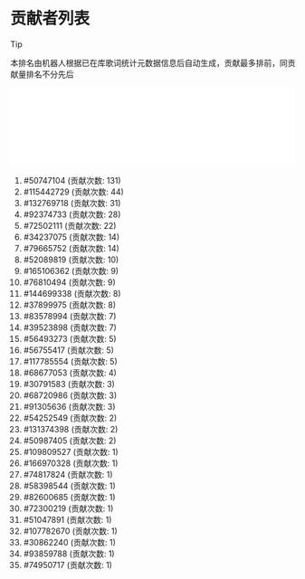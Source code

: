 # 贡献者列表

> [!TIP]
> 本排名由机器人根据已在库歌词统计元数据信息后自动生成，贡献最多排前，同贡献量排名不分先后

![贡献者头像画廊](./CONTRIBUTORS.svg)

1. #50747104 (贡献次数: 131)
2. #115442729 (贡献次数: 44)
3. #132769718 (贡献次数: 31)
4. #92374733 (贡献次数: 28)
5. #72502111 (贡献次数: 22)
6. #34237075 (贡献次数: 14)
7. #79665752 (贡献次数: 14)
8. #52089819 (贡献次数: 10)
9. #165106362 (贡献次数: 9)
10. #76810494 (贡献次数: 9)
11. #144699338 (贡献次数: 8)
12. #37899975 (贡献次数: 8)
13. #83578994 (贡献次数: 7)
14. #39523898 (贡献次数: 7)
15. #56493273 (贡献次数: 5)
16. #56755417 (贡献次数: 5)
17. #117785554 (贡献次数: 5)
18. #68677053 (贡献次数: 4)
19. #30791583 (贡献次数: 3)
20. #68720986 (贡献次数: 3)
21. #91305636 (贡献次数: 3)
22. #54252549 (贡献次数: 2)
23. #131374398 (贡献次数: 2)
24. #50987405 (贡献次数: 2)
25. #109809527 (贡献次数: 1)
26. #166970328 (贡献次数: 1)
27. #74817824 (贡献次数: 1)
28. #58398544 (贡献次数: 1)
29. #82600685 (贡献次数: 1)
30. #72300219 (贡献次数: 1)
31. #51047891 (贡献次数: 1)
32. #107782670 (贡献次数: 1)
33. #30862240 (贡献次数: 1)
34. #93859788 (贡献次数: 1)
35. #74950717 (贡献次数: 1)

